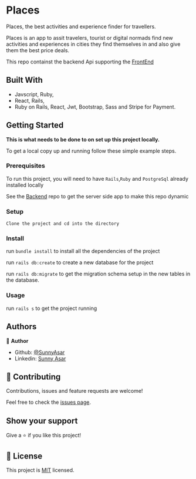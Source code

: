 # Places
Places, the best activities and experience finder for travellers.

<!-- ![screenshot](./public/detail.png) -->

Places is an app to assit travelers, tourist or digital normads find new activities and experiences in cities they find themselves in and also give them the best price deals.

This repo containst the backend Api supporting the [FrontEnd](https://github.com/SunnyAsar/places-front-end)

## Built With

- Javscript, Ruby,
- React, Rails,
- Ruby on Rails, React, Jwt, Bootstrap, Sass and Stripe for Payment.


## Getting Started

**This is what needs to be done to  on set up this project locally.**


To get a local copy up and running follow these simple example steps.

### Prerequisites

To run this project, you will need to have `Rails`,`Ruby` and `PostgreSql` already installed locally

See the [Backend](https://github.com/SunnyAsar/places) repo to get the server side app to make this repo dynamic 

### Setup
`Clone the project and cd into the directory`

### Install
run `bundle install` to install all the dependencies of the project

run  `rails db:create` to create a new database for the project

run `rails db:migrate` to get the migration schema setup in the new tables in the database. 

### Usage
run `rails s` to get the project running


## Authors

👤 **Author**

- Github: [@SunnyAsar](https://github.com/SunnyAsar)
- Linkedin: [Sunny Asar](https://www.linkedin.com/in/sunny-asar-905648101/)

## 🤝 Contributing

Contributions, issues and feature requests are welcome!

Feel free to check the [issues page](issues/).

## Show your support

Give a ⭐️ if you like this project!

## 📝 License

This project is [MIT](lic.url) licensed.
